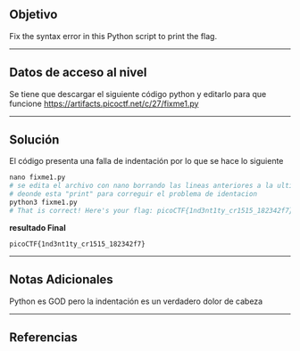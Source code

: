 ## Objetivo 

Fix the syntax error in this Python script to print the flag.

---
## Datos de acceso al nivel 

Se tiene que descargar el siguiente código python y editarlo para que funcione 
https://artifacts.picoctf.net/c/27/fixme1.py

---
## Solución 

El código presenta una falla de indentación por lo que se hace lo siguiente 

``` python
nano fixme1.py
# se edita el archivo con nano borrando las lineas anteriores a la ultima linea 
# deonde esta "print" para correguir el problema de identacion 
python3 fixme1.py
# That is correct! Here's your flag: picoCTF{1nd3nt1ty_cr1515_182342f7}

```

**resultado Final**
```
picoCTF{1nd3nt1ty_cr1515_182342f7}
```

---
## Notas Adicionales 
Python es GOD pero la indentación es un verdadero dolor de cabeza  

---
## Referencias 